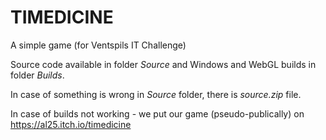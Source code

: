 # TIMEDICINE
A simple game (for Ventspils IT Challenge)

Source code available in folder *Source* and Windows and WebGL builds in folder *Builds*.

In case of something is wrong in *Source* folder, there is *source.zip* file.

In case of builds not working - we put our game (pseudo-publically) on https://al25.itch.io/timedicine 
